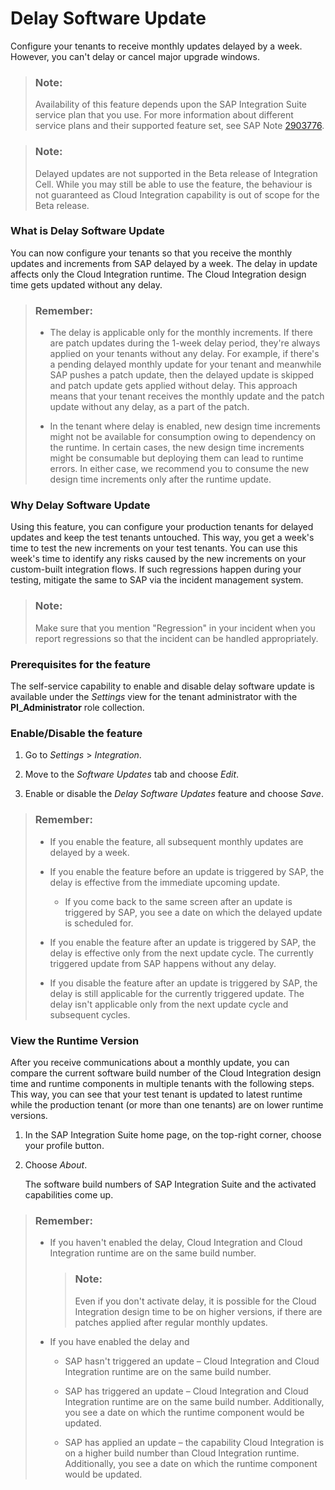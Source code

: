 <!-- loioee8ba5b4c9354fbb8c07c24199f7540f -->

# Delay Software Update

Configure your tenants to receive monthly updates delayed by a week. However, you can't delay or cancel major upgrade windows.

> ### Note:  
> Availability of this feature depends upon the SAP Integration Suite service plan that you use. For more information about different service plans and their supported feature set, see SAP Note [2903776](https://launchpad.support.sap.com/#/notes/2903776).

> ### Note:  
> Delayed updates are not supported in the Beta release of Integration Cell. While you may still be able to use the feature, the behaviour is not guaranteed as Cloud Integration capability is out of scope for the Beta release.





### What is Delay Software Update

You can now configure your tenants so that you receive the monthly updates and increments from SAP delayed by a week. The delay in update affects only the Cloud Integration runtime. The Cloud Integration design time gets updated without any delay.

> ### Remember:  
> -   The delay is applicable only for the monthly increments. If there are patch updates during the 1-week delay period, they're always applied on your tenants without any delay. For example, if there's a pending delayed monthly update for your tenant and meanwhile SAP pushes a patch update, then the delayed update is skipped and patch update gets applied without delay. This approach means that your tenant receives the monthly update and the patch update without any delay, as a part of the patch.
> 
> -   In the tenant where delay is enabled, new design time increments might not be available for consumption owing to dependency on the runtime. In certain cases, the new design time increments might be consumable but deploying them can lead to runtime errors. In either case, we recommend you to consume the new design time increments only after the runtime update.



### Why Delay Software Update

Using this feature, you can configure your production tenants for delayed updates and keep the test tenants untouched. This way, you get a week's time to test the new increments on your test tenants. You can use this week's time to identify any risks caused by the new increments on your custom-built integration flows. If such regressions happen during your testing, mitigate the same to SAP via the incident management system.

> ### Note:  
> Make sure that you mention "Regression" in your incident when you report regressions so that the incident can be handled appropriately.



### Prerequisites for the feature

The self-service capability to enable and disable delay software update is available under the *Settings* view for the tenant administrator with the **PI\_Administrator** role collection.



### Enable/Disable the feature

1.  Go to *Settings* \> *Integration*.

2.  Move to the *Software Updates* tab and choose *Edit*.

3.  Enable or disable the *Delay Software Updates* feature and choose *Save*.


> ### Remember:  
> -   If you enable the feature, all subsequent monthly updates are delayed by a week.
> 
> -   If you enable the feature before an update is triggered by SAP, the delay is effective from the immediate upcoming update.
> 
>     -   If you come back to the same screen after an update is triggered by SAP, you see a date on which the delayed update is scheduled for.
> 
> 
> -   If you enable the feature after an update is triggered by SAP, the delay is effective only from the next update cycle. The currently triggered update from SAP happens without any delay.
> 
> -   If you disable the feature after an update is triggered by SAP, the delay is still applicable for the currently triggered update. The delay isn't applicable only from the next update cycle and subsequent cycles.



### View the Runtime Version

After you receive communications about a monthly update, you can compare the current software build number of the Cloud Integration design time and runtime components in multiple tenants with the following steps. This way, you can see that your test tenant is updated to latest runtime while the production tenant \(or more than one tenants\) are on lower runtime versions.

1.  In the SAP Integration Suite home page, on the top-right corner, choose your profile button.

2.  Choose *About*.

    The software build numbers of SAP Integration Suite and the activated capabilities come up.


> ### Remember:  
> -   If you haven't enabled the delay, Cloud Integration and Cloud Integration runtime are on the same build number.
> 
>     > ### Note:  
>     > Even if you don't activate delay, it is possible for the Cloud Integration design time to be on higher versions, if there are patches applied after regular monthly updates.
> 
> -   If you have enabled the delay and
> 
>     -   SAP hasn't triggered an update – Cloud Integration and Cloud Integration runtime are on the same build number.
> 
>     -   SAP has triggered an update – Cloud Integration and Cloud Integration runtime are on the same build number. Additionally, you see a date on which the runtime component would be updated.
> 
>     -   SAP has applied an update – the capability Cloud Integration is on a higher build number than Cloud Integration runtime. Additionally, you see a date on which the runtime component would be updated.

